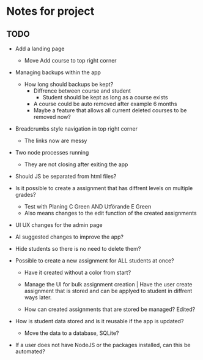 # Notes for project 

## TODO
* Add a landing page
  * Move Add course to top right corner 

* Managing backups within the app
  * How long should backups be kept? 
    * Diffrence between course and student
      * Student should be kept as long as a course exists
    * A course could be auto removed after example 6 months
    * Maybe a feature that allows all current deleted courses to be removed now?
  
* Breadcrumbs style navigation in top right corner
  * The links now are messy 

* Two node processes running
  * They are not closing after exiting the app

* Should JS be separated from html files? 

* Is it possible to create a assignment that has diffrent levels on multiple grades? 
    * Test with Planing C Green AND Utförande E Green
    * Also means changes to the edit function of the created assignments 

* UI UX changes for the admin page

* AI suggested changes to improve the app?

* Hide students so there is no need to delete them? 

* Possible to create a new assignment for ALL students at once?

    * Have it created without a color from start? 

    * Manage the UI for bulk assignment creation | Have the user create assignment that is stored and can be applyed to student in diffrent ways later. 

    * How can created assignments that are stored be managed? Edited? 

* How is student data stored and is it reusable if the app is updated?

    * Move the data to a database, SQLite?

* If a user does not have NodeJS or the packages installed, can this be automated?